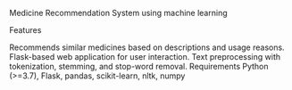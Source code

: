 Medicine Recommendation System using machine learning

Features

Recommends similar medicines based on descriptions and usage reasons.
Flask-based web application for user interaction.
Text preprocessing with tokenization, stemming, and stop-word removal.
Requirements
Python (>=3.7), Flask, pandas, scikit-learn, nltk, numpy
